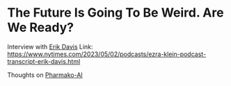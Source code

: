 # The Future Is Going To Be Weird. Are We Ready?

Interview with [Erik Davis](erik-davis)
Link: https://www.nytimes.com/2023/05/02/podcasts/ezra-klein-podcast-transcript-erik-davis.html

Thoughts on [Pharmako-AI](pharmako-ai)